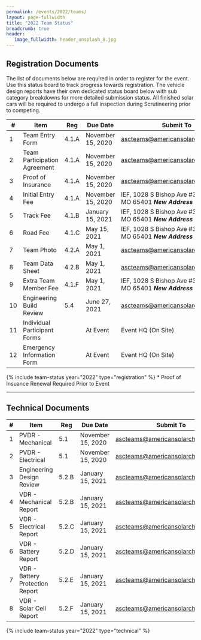 ```yaml
---
permalink: /events/2022/teams/
layout: page-fullwidth
title: "2022 Team Status"
breadcrumb: true
header:
   image_fullwidth: header_unsplash_8.jpg
---
```

<style>table {
    width:100%;
	overflow-x: scroll;
}</style>

## Registration Documents

The list of documents below are required in order to register for the event. Use this status board to track progress towards registration. The vehicle design reports have their own dedicated status board below with sub category breakdowns for more detailed submission status. All finished solar cars will be required to undergo a full inspection during Scrutineering prior to competing.


| #  | Item                         | Reg   | Due Date          | Submit To                                                                         |
|----|------------------------------|-------|-------------------|-----------------------------------------------------------------------------------|
| 1  | Team Entry Form              | 4.1.A | November 15, 2020 | [ascteams@americansolarchallenge.org](mailto:ascteams@americansolarchallenge.org) |
| 2  | Team Participation Agreement | 4.1.A | November 15, 2020 | [ascteams@americansolarchallenge.org](mailto:ascteams@americansolarchallenge.org) |
| 3  | Proof of Insurance           | 4.1.A | November 15, 2020 | [ascteams@americansolarchallenge.org](mailto:ascteams@americansolarchallenge.org) |
| 4  | Initial Entry Fee            | 4.1.A | November 15, 2020 | IEF, 1028 S Bishop Ave #314, Rolla, MO 65401 ***New Address***                    |
| 5  | Track Fee                    | 4.1.B | January 15, 2021  | IEF, 1028 S Bishop Ave #314, Rolla, MO 65401 ***New Address***                    |
| 6  | Road Fee                     | 4.1.C | May 15, 2021      | IEF, 1028 S Bishop Ave #314, Rolla, MO 65401 ***New Address***                    |
| 7  | Team Photo                   | 4.2.A | May 1, 2021       | [ascteams@americansolarchallenge.org](mailto:ascteams@americansolarchallenge.org) |
| 8  | Team Data Sheet              | 4.2.B | May 1, 2021       | [ascteams@americansolarchallenge.org](mailto:ascteams@americansolarchallenge.org) |
| 9  | Extra Team Member Fee        | 4.1.F | May 1, 2021       | IEF, 1028 S Bishop Ave #314, Rolla, MO 65401 ***New Address***                    |
| 10 | Engineering Build Review     | 5.4   | June 27, 2021     | [ascteams@americansolarchallenge.org](mailto:ascteams@americansolarchallenge.org) |
| 11 | Individual Participant Forms |       | At Event          | Event HQ (On Site)                                                                |
| 12 | Emergency Information Form   |       | At Event          | Event HQ (On Site)                                                                |


{% include team-status year="2022" type="registration" %}
\* Proof of Insuance Renewal Required Prior to Event

--------

## Technical Documents


| # | Item                            | Reg   | Due Date          | Submit To                                                                         |
|---|---------------------------------|-------|-------------------|-----------------------------------------------------------------------------------|
| 1 | PVDR - Mechanical               | 5.1   | November 15, 2020 | [ascteams@americansolarchallenge.org](mailto:ascteams@americansolarchallenge.org) |
| 2 | PVDR - Electrical               | 5.1   | November 15, 2020 | [ascteams@americansolarchallenge.org](mailto:ascteams@americansolarchallenge.org) |
| 3 | Engineering Design Review       | 5.2.B | January 15, 2021  | [ascteams@americansolarchallenge.org](mailto:ascteams@americansolarchallenge.org) |
| 4 | VDR - Mechanical Report         | 5.2.B | January 15, 2021  | [ascteams@americansolarchallenge.org](mailto:ascteams@americansolarchallenge.org) |
| 5 | VDR - Electrical Report         | 5.2.C | January 15, 2021  | [ascteams@americansolarchallenge.org](mailto:ascteams@americansolarchallenge.org) |
| 6 | VDR - Battery Report            | 5.2.D | January 15, 2021  | [ascteams@americansolarchallenge.org](mailto:ascteams@americansolarchallenge.org) |
| 7 | VDR - Battery Protection Report | 5.2.E | January 15, 2021  | [ascteams@americansolarchallenge.org](mailto:ascteams@americansolarchallenge.org) |
| 8 | VDR - Solar Cell Report         | 5.2.F | January 15, 2021  | [ascteams@americansolarchallenge.org](mailto:ascteams@americansolarchallenge.org) |


{% include team-status year="2022" type="technical" %}
